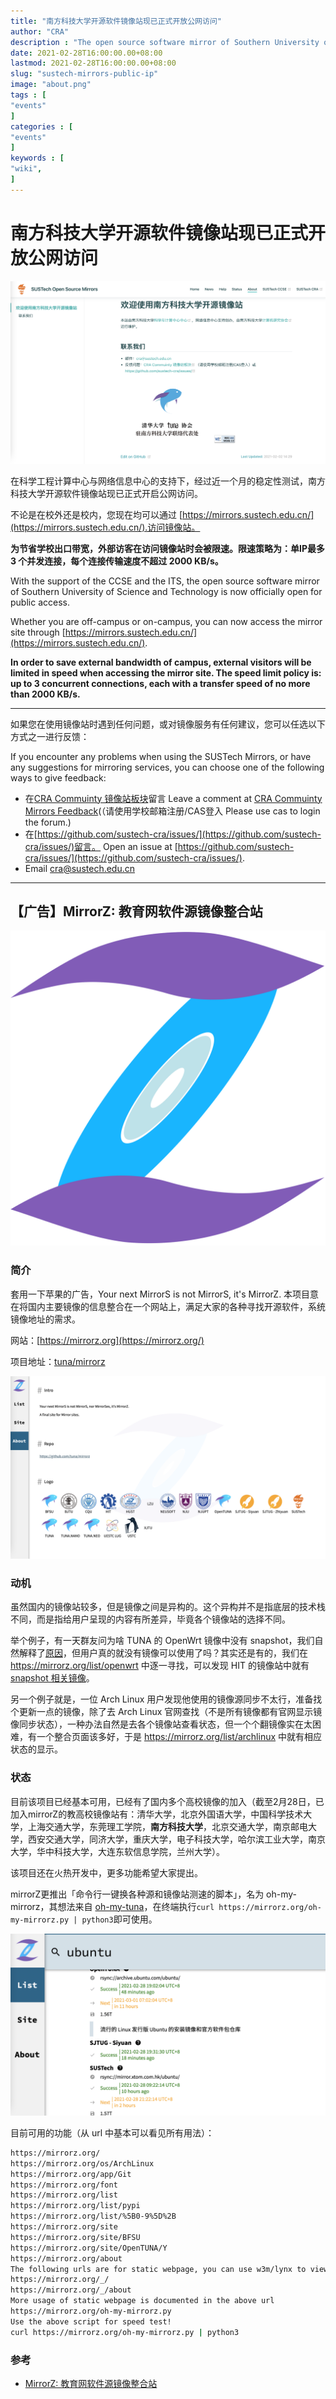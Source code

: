 ```yaml
---
title: "南方科技大学开源软件镜像站现已正式开放公网访问"                         
author: "CRA"  
description : "The open source software mirror of Southern University of Science and Technology is now officially open for public access."    
date: 2021-02-28T16:00:00.00+08:00
lastmod: 2021-02-28T16:00:00.00+08:00
slug: "sustech-mirrors-public-ip"
image: "about.png"
tags : [                                    
"events"
]
categories : [                              
"events"
]
keywords : [                                
"wiki",
]
---
```


# 南方科技大学开源软件镜像站现已正式开放公网访问

![](./about.png)

在科学工程计算中心与网络信息中心的支持下，经过近一个月的稳定性测试，南方科技大学开源软件镜像站现已正式开启公网访问。

不论是在校外还是校内，您现在均可以通过 [https://mirrors.sustech.edu.cn/](https://mirrors.sustech.edu.cn/).访问镜像站。

**为节省学校出口带宽，外部访客在访问镜像站时会被限速。限速策略为：单IP最多 3 个并发连接，每个连接传输速度不超过 2000 KB/s。**

With the support of the CCSE and the ITS, the open source software mirror of Southern University of Science and Technology is now officially open for public access.

Whether you are off-campus or on-campus, you can now access the mirror site through [https://mirrors.sustech.edu.cn/](https://mirrors.sustech.edu.cn/).

**In order to save external bandwidth of campus, external visitors will be limited in speed when accessing the mirror site. The speed limit policy is: up to 3 concurrent connections, each with a transfer speed of no more than 2000 KB/s.**

---

如果您在使用镜像站时遇到任何问题，或对镜像服务有任何建议，您可以任选以下方式之一进行反馈：

If you encounter any problems when using the SUSTech Mirrors, or have any suggestions for mirroring services, you can choose one of the following ways to give feedback:

- 在[CRA Commuinty 镜像站板块](https://c.cra.moe/c/cra-service/mirrors/9)留言 Leave a comment at [CRA Commuinty Mirrors Feedback](https://c.cra.moe/c/cra-service/mirrors/9)(（请使用学校邮箱注册/CAS登入 Please use cas to login the forum.)
- 在[https://github.com/sustech-cra/issues/](https://github.com/sustech-cra/issues/)留言。 Open an issue at [https://github.com/sustech-cra/issues/](https://github.com/sustech-cra/issues/).
- Email cra@sustech.edu.cn

---

## 【广告】MirrorZ: 教育网软件源镜像整合站

![](./mirrorz.svg)

### 简介

套用一下苹果的广告，Your next MirrorS is not MirrorS, it's MirrorZ. 本项目意在将国内主要镜像的信息整合在一个网站上，满足大家的各种寻找开源软件，系统镜像地址的需求。

网站：[https://mirrorz.org](https://mirrorz.org/)

项目地址：[tuna/mirrorz](https://github.com/tuna/mirrorz)

![MirrorZ的关于页面](./mirrorz.png)

### 动机

虽然国内的镜像站较多，但是镜像之间是异构的。这个异构并不是指底层的技术栈不同，而是指给用户呈现的内容有所差异，毕竟各个镜像站的选择不同。

举个例子，有一天群友问为啥 TUNA 的 OpenWrt 镜像中没有 snapshot，我们自然解释了[原因](https://github.com/tuna/issues/issues/1076)，但用户真的就没有镜像可以使用了吗？其实还是有的，我们在 https://mirrorz.org/list/openwrt 中逐一寻找，可以发现 HIT 的镜像站中就有 [snapshot 相关镜像](https://mirrors.hit.edu.cn/openwrt/snapshots/targets/)。

另一个例子就是，一位 Arch Linux 用户发现他使用的镜像源同步不太行，准备找个更新一点的镜像，除了去 Arch Linux 官网查找（不是所有镜像都有官网显示镜像同步状态），一种办法自然是去各个镜像站查看状态，但一个个翻镜像实在太困难，有一个整合页面该多好，于是 https://mirrorz.org/list/archlinux 中就有相应状态的显示。

### 状态

目前该项目已经基本可用，已经有了国内多个高校镜像的加入（截至2月28日，已加入mirrorZ的教高校镜像站有：清华大学，北京外国语大学，中国科学技术大学，上海交通大学，东莞理工学院，**南方科技大学**，北京交通大学，南京邮电大学，西安交通大学，同济大学，重庆大学，电子科技大学，哈尔滨工业大学，南京大学，华中科技大学，大连东软信息学院，兰州大学）。

该项目还在火热开发中，更多功能希望大家提出。

mirrorZ更推出「命令行一键换各种源和镜像站测速的脚本」，名为 oh-my-mirrorz，其想法来自 [oh-my-tuna](http://github.com/tuna/oh-my-tuna)，在终端执行`curl https://mirrorz.org/oh-my-mirrorz.py | python3`即可使用。

![例：查询包含ubuntu软件源的镜像站](mirrorz-ubuntu.png)

目前可用的功能（从 url 中基本可以看见所有用法）：

```bash
https://mirrorz.org/
https://mirrorz.org/os/ArchLinux
https://mirrorz.org/app/Git
https://mirrorz.org/font
https://mirrorz.org/list
https://mirrorz.org/list/pypi
https://mirrorz.org/list/%5B0-9%5D%2B
https://mirrorz.org/site
https://mirrorz.org/site/BFSU
https://mirrorz.org/site/OpenTUNA/Y
https://mirrorz.org/about
The following urls are for static webpage, you can use w3m/lynx to view them
https://mirrorz.org/_/
https://mirrorz.org/_/about
More usage of static webpage is documented in the above url
https://mirrorz.org/oh-my-mirrorz.py
Use the above script for speed test!
curl https://mirrorz.org/oh-my-mirrorz.py | python3
```

### 参考

- [MirrorZ: 教育网软件源镜像整合站](https://www.v2ex.com/t/751410)
